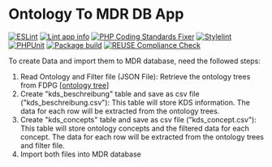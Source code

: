 # Ontology To MDR DB App
[![ESLint](https://github.com/diz-unimr/machbarkeit/actions/workflows/lint-eslint.yml/badge.svg)](https://github.com/diz-unimr/machbarkeit/actions/workflows/lint-eslint.yml)
[![Lint app info](https://github.com/diz-unimr/machbarkeit/actions/workflows/lint-info-xml.yml/badge.svg)](https://github.com/diz-unimr/machbarkeit/actions/workflows/lint-info-xml.yml)
[![PHP Coding Standards Fixer](https://github.com/diz-unimr/machbarkeit/actions/workflows/lint-php-cs.yml/badge.svg)](https://github.com/diz-unimr/machbarkeit/actions/workflows/lint-php-cs.yml)
[![Stylelint](https://github.com/diz-unimr/machbarkeit/actions/workflows/lint-stylelint.yml/badge.svg)](https://github.com/diz-unimr/machbarkeit/actions/workflows/lint-stylelint.yml)
[![PHPUnit](https://github.com/diz-unimr/machbarkeit/actions/workflows/phpunit-pgsql.yml/badge.svg)](https://github.com/diz-unimr/machbarkeit/actions/workflows/phpunit-pgsql.yml)
[![Package build](https://github.com/diz-unimr/machbarkeit/actions/workflows/appbuild.yml/badge.svg)](https://github.com/diz-unimr/machbarkeit/actions/workflows/appbuild.yml)
[![REUSE Compliance Check](https://github.com/diz-unimr/machbarkeit/actions/workflows/reuse.yml/badge.svg)](https://github.com/diz-unimr/machbarkeit/actions/workflows/reuse.yml)

To create Data and import them to MDR database, need the followed steps:
1. Read Ontology and Filter file (JSON File): Retrieve the ontology trees from FDPG [[ontology tree](https://github.com/diz-unimr/ontology_to_mdr_db/tree/main/ontology)]
2. Create "kds_beschreibung" table and save as csv file ("kds_beschreibung.csv"): This table will store KDS information. The data for each row will be extracted from the ontology trees.
3. Create "kds_concepts" table and save as csv file ("kds_concept.csv"): This table will store ontology concepts and the filtered data for each concept. The data for each row will be extracted from the ontology trees and filter file.
4. Import both files into MDR database
